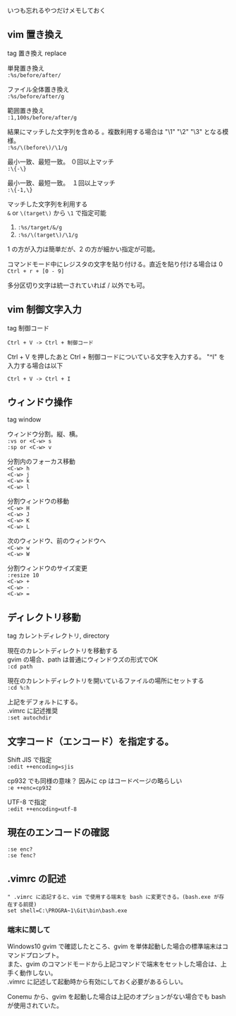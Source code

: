 いつも忘れるやつだけメモしておく

## vim 置き換え  
tag 置き換え replace

単発置き換え  
`:%s/before/after/`

ファイル全体置き換え  
`:%s/before/after/g`

範囲置き換え  
`:1,100s/before/after/g`

結果にマッチした文字列を含める 。複数利用する場合は "\1" "\2" "\3" となる模様。  
`:%s/\(before\)/\1/g`

最小一致、最短一致。 ０回以上マッチ  
`:\{-\}`

最小一致、最短一致。　１回以上マッチ  
`:\{-1,\}`

マッチした文字列を利用する  
`&` or `\(target\)` から `\1` で指定可能
1. `:%s/target/&/g`  
2. `:%s/\(target\)/\1/g`

1 の方が入力は簡単だが、2 の方が細かい指定が可能。

コマンドモード中にレジスタの文字を貼り付ける。直近を貼り付ける場合は 0  
`Ctrl + r + [0 - 9]`

多分区切り文字は統一されていれば / 以外でも可。


## vim 制御文字入力
tag 制御コード

`Ctrl + V -> Ctrl + 制御コード`

Ctrl + V を押したあと Ctrl + 制御コードについている文字を入力する。
"^I" を入力する場合は以下

`Ctrl + V -> Ctrl + I`

## ウィンドウ操作
tag window

ウィンドウ分割。縦、横。  
`:vs or <C-w> s`  
`:sp or <C-w> v`

分割内のフォーカス移動   
`<C-w> h`  
`<C-w> j`  
`<C-w> k`  
`<C-w> l`  

分割ウィンドウの移動  
`<C-w> H`  
`<C-w> J`  
`<C-w> K`  
`<C-w> L`  

次のウィンドウ、前のウィンドウへ  
`<C-w> w`   
`<C-w> W`   

分割ウィンドウのサイズ変更  
`:resize 10`  
`<C-w> +`  
`<C-w> -`  
`<C-w> =`  

## ディレクトリ移動
tag カレントディレクトリ, directory

現在のカレントディレクトリを移動する  
gvim の場合、path は普通にウィンドウズの形式でOK  
`:cd path`

現在のカレントディレクトリを開いているファイルの場所にセットする  
`:cd %:h`

上記をデフォルトにする。  
.vimrc に記述推奨  
`:set autochdir`

## 文字コード（エンコード）を指定する。

Shift JIS で指定  
`:edit ++encoding=sjis`

cp932 でも同様の意味？ 因みに cp はコードページの略らしい  
`:e ++enc=cp932`

UTF-8 で指定  
`:edit ++encoding=utf-8`

## 現在のエンコードの確認
`:se enc?`  
`:se fenc?`

## .vimrc の記述

	" .vimrc に追記すると、vim で使用する端末を bash に変更できる。(bash.exe が存在する前提)
	set shell=C:\PROGRA~1\Git\bin\bash.exe

### 端末に関して

Windows10 gvim で確認したところ、gvim を単体起動した場合の標準端末はコマンドプロンプト。  
また、gvim のコマンドモードから上記コマンドで端末をセットした場合は、上手く動作しない。  
.vimrc に記述して起動時から有効にしておく必要があるらしい。

Conemu から、gvim を起動した場合は上記のオプションがない場合でも bash が使用されていた。